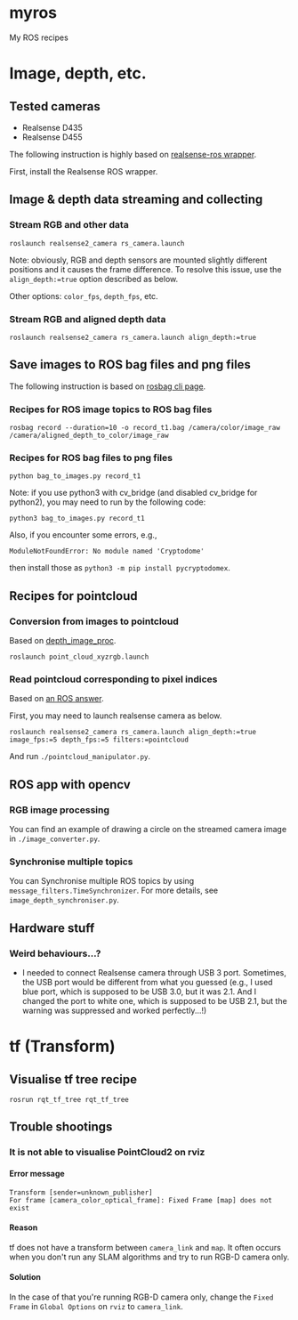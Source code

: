 # myros
My ROS recipes


# Image, depth, etc.
## Tested cameras
- Realsense D435
- Realsense D455

The following instruction is highly based on 
[realsense-ros wrapper](https://github.com/IntelRealSense/realsense-ros).

First, install the Realsense ROS wrapper.

## Image & depth data streaming and collecting
### Stream RGB and other data
```
roslaunch realsense2_camera rs_camera.launch
```

Note: obviously, RGB and depth sensors are mounted slightly different positions and it causes the frame difference.
To resolve this issue, use the `align_depth:=true` option described as below.

Other options: `color_fps`, `depth_fps`, etc.

<!-- **NOTICE: high fps may stop the computer. It is recommended you to designate low fps as below.** -->

### Stream RGB and aligned depth data
```
roslaunch realsense2_camera rs_camera.launch align_depth:=true
```


## Save images to ROS bag files and png files
The following instruction is based on 
[rosbag cli page](http://wiki.ros.org/rosbag/Commandline).

### Recipes for ROS image topics to ROS bag files
```
rosbag record --duration=10 -o record_t1.bag /camera/color/image_raw /camera/aligned_depth_to_color/image_raw
```

### Recipes for ROS bag files to png files
```
python bag_to_images.py record_t1
```
Note: if you use python3 with cv_bridge (and disabled cv_bridge for python2),
you may need to run by the following code:

```
python3 bag_to_images.py record_t1
```

Also, if you encounter some errors, e.g., 
```
ModuleNotFoundError: No module named 'Cryptodome'
```
then install those as `python3 -m pip install pycryptodomex`.


## Recipes for pointcloud
### Conversion from images to pointcloud
Based on [depth_image_proc](http://wiki.ros.org/depth_image_proc#depth_image_proc.2Fpoint_cloud_xyz).

```
roslaunch point_cloud_xyzrgb.launch
```

### Read pointcloud corresponding to pixel indices
Based on [an ROS answer](https://answers.ros.org/question/325917/pointcloud-value-at-a-given-index/?answer=325921#post-id-325921).

First, you may need to launch realsense camera as below.

```
roslaunch realsense2_camera rs_camera.launch align_depth:=true image_fps:=5 depth_fps:=5 filters:=pointcloud
```

And run `./pointcloud_manipulator.py`.


## ROS app with opencv
### RGB image processing
You can find an example of drawing a circle on the streamed camera image in `./image_converter.py`.

### Synchronise multiple topics
You can Synchronise multiple ROS topics by using `message_filters.TimeSynchronizer`.
For more details, see `image_depth_synchroniser.py`.


## Hardware stuff

### Weird behaviours...?
- I needed to connect Realsense camera through USB 3 port. Sometimes, the USB port would be different from what you guessed (e.g., I used blue port, which is supposed to be USB 3.0, but it was 2.1. And I changed the port to white one, which is supposed to be USB 2.1, but the warning was suppressed and worked perfectly...!)


# tf (Transform)
## Visualise tf tree recipe
```
rosrun rqt_tf_tree rqt_tf_tree
```

## Trouble shootings
### It is not able to visualise PointCloud2 on rviz
#### Error message
```
Transform [sender=unknown_publisher]
For frame [camera_color_optical_frame]: Fixed Frame [map] does not exist
```

#### Reason
tf does not have a transform between `camera_link` and `map`.
It often occurs when you don't run any SLAM algorithms and try to run RGB-D camera only.

#### Solution
In the case of that you're running RGB-D camera only,
change the `Fixed Frame` in `Global Options` on `rviz` to `camera_link`.
